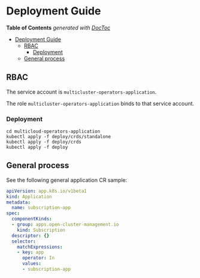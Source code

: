 # Deployment Guide

<!-- START doctoc generated TOC please keep comment here to allow auto update -->
<!-- DON'T EDIT THIS SECTION, INSTEAD RE-RUN doctoc TO UPDATE -->
**Table of Contents**  *generated with [DocToc](https://github.com/thlorenz/doctoc)*

- [Deployment Guide](#deployment-guide)
    - [RBAC](#rbac)
        - [Deployment](#deployment)
    - [General process](#general-process)
<!-- END doctoc generated TOC please keep comment here to allow auto update -->

## RBAC

The service account is `multicluster-operators-application`.

The role `multicluster-operators-application` binds to that service account.

### Deployment

```shell
cd multicloud-operators-application
kubectl apply -f deploy/crds/standalone
kubectl apply -f deploy/crds
kubectl apply -f deploy
```

## General process

See the following general application CR sample:

```yaml
apiVersion: app.k8s.io/v1beta1
kind: Application
metadata:
  name: subscription-app
spec:
  componentKinds:
  - group: apps.open-cluster-management.io
    kind: Subscription
  descriptor: {}
  selector:
    matchExpressions:
    - key: app
      operator: In
      values:
      - subscription-app
```
